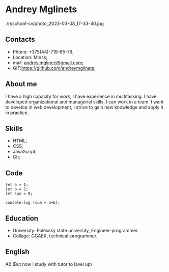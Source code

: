 # Andrey Mglinets
 ./rsschool-cv/photo_2023-03-08_17-33-40.jpg
## Contacts
* Phone: +375(44)-719-85-79;
* Location: Minsk;
* mail: andrey.mglinec@gmail.com;
* GIT:https://github.com/andreymglinets;

## About me
I have a high capacity for work, I have experience in multitasking. I have developed organizational and
managerial skills, I can work in a team. I want to develop in web development, I strive to gain new
knowledge and apply it in practice.

## Skills
* HTML;
* CSS;
* JavaScript;
* Git;

## Code 
    let a = 1;
    let b = 2;
    let sum = 0;

    console.log (sum = a+b);

## Education
* University: Polessky state university, Engineer-programmer.
* Collage: GGAEK, technical-programmer.

## English
A2 (But now i study with tutor to lavel up)